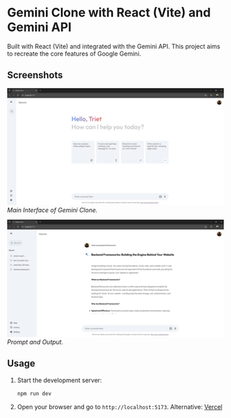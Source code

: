 # Gemini Clone with React (Vite) and Gemini API

Built with React (Vite) and integrated with the Gemini API. This project aims to recreate the core features of Google Gemini.

## Screenshots

![Screenshot 1](/screenshots/front-page.JPG)
*Main Interface of Gemini Clone.*

![Screenshot 2](screenshots/front-page-msg.JPG)
*Prompt and Output.*


## Usage
1. Start the development server:
    ```sh
    npm run dev
    ```
2. Open your browser and go to `http://localhost:5173`.
Alternative: [Vercel](https://gemini-clone-kappa-seven.vercel.app/)

